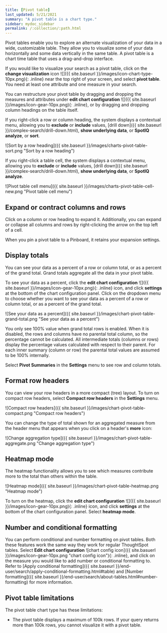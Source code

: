 ```yaml
---
title: [Pivot table]
last_updated: 5/21/2021
summary: "A pivot table is a chart type."
sidebar: mydoc_sidebar
permalink: /:collection/:path.html
---
```

Pivot tables enable you to explore an alternate visualization of your data in a
wide, customizable table. They allow you to visualize some of your data horizontally and some data vertically in the same table. A pivot table is a chart
time table that uses a drag-and-drop interface.  

If you would like to visualize your search as a pivot table, click on the **change visualization** icon ![]({{ site.baseurl }}/images/icon-chart-type-10px.png){: .inline} near the top right of your screen, and select **pivot table**. You need at least one attribute and one measure in your search.

You can restructure your pivot table by dragging and dropping the measures and attributes under **edit chart configuration** ![]({{ site.baseurl }}/images/icon-gear-10px.png){: .inline}, or by dragging and dropping column headings on the table itself.

If you right-click a row or column heading, the system displays a contextual menu, allowing you to **exclude** or **include** values, [drill down]({{ site.baseurl }}/complex-search/drill-down.html), **show underlying data**, or **SpotIQ analyze**, or **sort**.

![Sort by a row heading]({{ site.baseurl }}/images/charts-pivot-table-sort.png "Sort by a row heading")

If you right-click a table cell, the system displays a contextual menu, allowing you to **exclude** or **include** values, [drill down]({{ site.baseurl }}/complex-search/drill-down.html), **show underlying data**, or **SpotIQ analyze**.

![Pivot table cell menu]({{ site.baseurl }}/images/charts-pivot-table-cell-new.png "Pivot table cell menu")

## Expand or contract columns and rows

Click on a column or row heading to expand it. Additionally, you can expand or collapse all columns and rows by right-clicking the arrow on the top left of a cell.

When you pin a pivot table to a Pinboard, it retains your expansion settings.

## Display totals

You can see your data as a percent of a row or column total, or as a percent of the grand total. Grand totals aggregate all the data in your pivot table.

To see your data as a percent, click the **edit chart configuration** ![]({{ site.baseurl }}/images/icon-gear-10px.png){: .inline} icon, and click **settings** at the bottom of the chart configuration panel. Click on the dropdown menu to choose whether you want to see your data as a percent of a row or column total, or as a percent of the grand total.

![See your data as a percent]({{ site.baseurl }}/images/chart-pivot-table-grand-total.png "See your data as a percent")

You only see 100% value when grand total rows is enabled. When
it is disabled, the rows and columns have no parental total column, so the
percentage cannot be calculated. All intermediate totals (columns or rows)
display the percentage values calculated with respect to their parent. For each
inner summary (column or row) the parental total values are assumed to be 100%
internally.

Select **Pivot Summaries** in the **Settings** menu to see row and column totals.

## Format row headers

You can view your row headers in a more compact (tree) layout. To turn on compact row headers, select **Compact row headers** in the **Settings** menu.

![Compact row headers]({{ site.baseurl }}/images/chart-pivot-table-compact.png "Compact row headers")

You can change the type of total shown for an aggregated measure from the header menu that appears when you click on a header's **more** icon:

![Change aggregation type]({{ site.baseurl }}/images/chart-pivot-table-aggregate.png "Change aggregation type")

## Heatmap mode

The heatmap functionality allows you to see which measures contribute more to the total than
others within the table.

![Heatmap mode]({{ site.baseurl }}/images/chart-pivot-table-heatmap.png "Heatmap mode")

To turn on the heatmap, click the **edit chart configuration** ![]({{ site.baseurl }}/images/icon-gear-10px.png){: .inline} icon, and click **settings** at the bottom of the chart configuration panel. Select **heatmap mode**.

## Number and conditional formatting
You can perform conditional and number formatting on pivot tables. Both these features work the same way they work for regular ThoughtSpot tables. Select **Edit chart configuration** ![chart config icon]({{ site.basuerl }}/images/icon-gear-10px.png "chart config icon"){: .inline}, and click on the measure you would like to add number or conditional formatting to. Refer to [Apply conditional formatting]({{ site.baseurl }}/end-user/search/apply-conditional-formatting.html#table) and [Number formatting]({{ site.baseurl }}/end-user/search/about-tables.html#number-formatting) for more information.

## Pivot table limitations

The pivot table chart type has these limitations:

- The pivot table displays a maximum of 100k rows. If your query returns more than 100k rows, you cannot visualize it with a pivot table.
